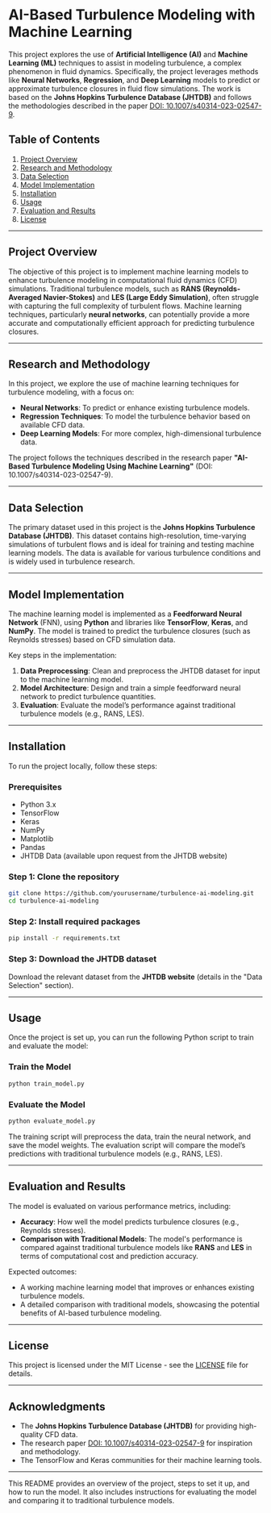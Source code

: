 # AI-Based Turbulence Modeling with Machine Learning

This project explores the use of **Artificial Intelligence (AI)** and **Machine Learning (ML)** techniques to assist in modeling turbulence, a complex phenomenon in fluid dynamics. Specifically, the project leverages methods like **Neural Networks**, **Regression**, and **Deep Learning** models to predict or approximate turbulence closures in fluid flow simulations. The work is based on the **Johns Hopkins Turbulence Database (JHTDB)** and follows the methodologies described in the paper [DOI: 10.1007/s40314-023-02547-9](https://doi.org/10.1007/s40314-023-02547-9).

## Table of Contents
1. [Project Overview](#project-overview)
2. [Research and Methodology](#research-and-methodology)
3. [Data Selection](#data-selection)
4. [Model Implementation](#model-implementation)
5. [Installation](#installation)
6. [Usage](#usage)
7. [Evaluation and Results](#evaluation-and-results)
8. [License](#license)

---

## Project Overview

The objective of this project is to implement machine learning models to enhance turbulence modeling in computational fluid dynamics (CFD) simulations. Traditional turbulence models, such as **RANS (Reynolds-Averaged Navier-Stokes)** and **LES (Large Eddy Simulation)**, often struggle with capturing the full complexity of turbulent flows. Machine learning techniques, particularly **neural networks**, can potentially provide a more accurate and computationally efficient approach for predicting turbulence closures.

---

## Research and Methodology

In this project, we explore the use of machine learning techniques for turbulence modeling, with a focus on:
- **Neural Networks**: To predict or enhance existing turbulence models.
- **Regression Techniques**: To model the turbulence behavior based on available CFD data.
- **Deep Learning Models**: For more complex, high-dimensional turbulence data.
  
The project follows the techniques described in the research paper **"AI-Based Turbulence Modeling Using Machine Learning"** (DOI: 10.1007/s40314-023-02547-9).

---

## Data Selection

The primary dataset used in this project is the **Johns Hopkins Turbulence Database (JHTDB)**. This dataset contains high-resolution, time-varying simulations of turbulent flows and is ideal for training and testing machine learning models. The data is available for various turbulence conditions and is widely used in turbulence research.

---

## Model Implementation

The machine learning model is implemented as a **Feedforward Neural Network** (FNN), using **Python** and libraries like **TensorFlow**, **Keras**, and **NumPy**. The model is trained to predict the turbulence closures (such as Reynolds stresses) based on CFD simulation data.

Key steps in the implementation:
1. **Data Preprocessing**: Clean and preprocess the JHTDB dataset for input to the machine learning model.
2. **Model Architecture**: Design and train a simple feedforward neural network to predict turbulence quantities.
3. **Evaluation**: Evaluate the model’s performance against traditional turbulence models (e.g., RANS, LES).

---

## Installation

To run the project locally, follow these steps:

### Prerequisites
- Python 3.x
- TensorFlow
- Keras
- NumPy
- Matplotlib
- Pandas
- JHTDB Data (available upon request from the JHTDB website)

### Step 1: Clone the repository
```bash
git clone https://github.com/yourusername/turbulence-ai-modeling.git
cd turbulence-ai-modeling
```

### Step 2: Install required packages
```bash
pip install -r requirements.txt
```

### Step 3: Download the JHTDB dataset
Download the relevant dataset from the **JHTDB website** (details in the "Data Selection" section).

---

## Usage

Once the project is set up, you can run the following Python script to train and evaluate the model:

### Train the Model
```bash
python train_model.py
```

### Evaluate the Model
```bash
python evaluate_model.py
```

The training script will preprocess the data, train the neural network, and save the model weights. The evaluation script will compare the model’s predictions with traditional turbulence models (e.g., RANS, LES).

---

## Evaluation and Results

The model is evaluated on various performance metrics, including:
- **Accuracy**: How well the model predicts turbulence closures (e.g., Reynolds stresses).
- **Comparison with Traditional Models**: The model's performance is compared against traditional turbulence models like **RANS** and **LES** in terms of computational cost and prediction accuracy.

Expected outcomes:
- A working machine learning model that improves or enhances existing turbulence models.
- A detailed comparison with traditional models, showcasing the potential benefits of AI-based turbulence modeling.

---

## License

This project is licensed under the MIT License - see the [LICENSE](LICENSE) file for details.

---

## Acknowledgments

- The **Johns Hopkins Turbulence Database (JHTDB)** for providing high-quality CFD data.
- The research paper [DOI: 10.1007/s40314-023-02547-9](https://doi.org/10.1007/s40314-023-02547-9) for inspiration and methodology.
- The TensorFlow and Keras communities for their machine learning tools.

---

This README provides an overview of the project, steps to set it up, and how to run the model. It also includes instructions for evaluating the model and comparing it to traditional turbulence models.
